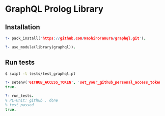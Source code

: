 # GraphQL Prolog Library

## Installation

```prolog
?- pack_install('https://github.com/NaohiroTamura/graphql.git').

?- use_module(library(graphql)).
```

## Run tests

```sh
$ swipl -l tests/test_graphql.pl
```

```prolog
?- setenv('GITHUB_ACCESS_TOKEN', 'set_your_github_personal_access_token').
true.

?- run_tests.
% PL-Unit: github . done
% test passed
true.
```
